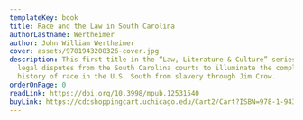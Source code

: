```yaml
---
templateKey: book
title: Race and the Law in South Carolina
authorLastname: Wertheimer
author: John William Wertheimer
cover: assets/9781943208326-cover.jpg
description: This first title in the “Law, Literature & Culture” series uses six
  legal disputes from the South Carolina courts to illuminate the complex legal
  history of race in the U.S. South from slavery through Jim Crow.
orderOnPage: 0
readLink: https://doi.org/10.3998/mpub.12531540
buyLink: https://cdcshoppingcart.uchicago.edu/Cart2/Cart?ISBN=978-1-943208-32-6&PRESS=amherst
---
```

